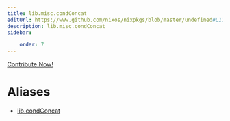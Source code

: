 ```yaml
---
title: lib.misc.condConcat
editUrl: https://www.github.com/nixos/nixpkgs/blob/master/undefined#L114C16
description: lib.misc.condConcat
sidebar:

    order: 7
---
```


<a href="https://www.github.com/nixos/nixpkgs/blob/master/undefined#L114C16">Contribute Now!</a>


# Aliases

- [lib.condConcat](/nix-doc-comments/reference/lib/lib-condconcat)


